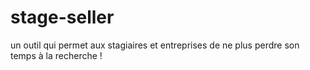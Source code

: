 # stage-seller
un outil qui permet aux stagiaires et entreprises de ne plus perdre son temps à la recherche !
